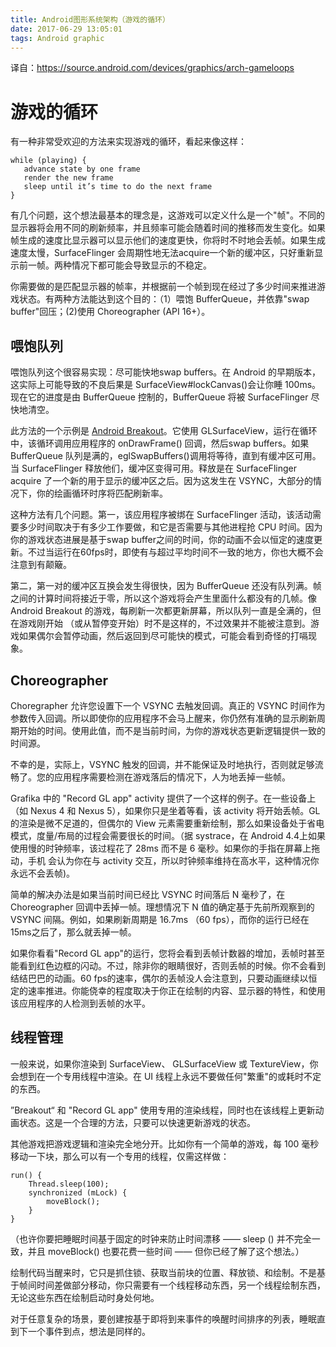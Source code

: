 ```yaml
---
title: Android图形系统架构（游戏的循环）
date: 2017-06-29 13:05:01
tags: Android graphic 
---
```


译自：https://source.android.com/devices/graphics/arch-gameloops
 
<!-- toc -->

# 游戏的循环

有一种非常受欢迎的方法来实现游戏的循环，看起来像这样：

    while (playing) {
       advance state by one frame
       render the new frame
       sleep until it’s time to do the next frame
    }
    
有几个问题，这个想法最基本的理念是，这游戏可以定义什么是一个"帧"。不同的显示器将会用不同的刷新频率，并且频率可能会随着时间的推移而发生变化。如果帧生成的速度比显示器可以显示他们的速度更快，你将时不时地会丢帧。如果生成速度太慢，SurfaceFlinger 会周期性地无法acquire一个新的缓冲区，只好重新显示前一帧。两种情况下都可能会导致显示的不稳定。

你需要做的是匹配显示器的帧率，并根据前一个帧到现在经过了多少时间来推进游戏状态。有两种方法能达到这个目的：（1）喂饱 BufferQueue，并依靠"swap buffer"回压；(2)使用 Choreographer (API 16+）。

## 喂饱队列

喂饱队列这个很容易实现：尽可能快地swap buffers。在 Android 的早期版本，这实际上可能导致的不良后果是 SurfaceView#lockCanvas()会让你睡 100ms。现在它的进度是由 BufferQueue 控制的，BufferQueue 将被 SurfaceFlinger 尽快地清空。

此方法的一个示例是 [Android Breakout](https://code.google.com/p/android-breakout/)。它使用 GLSurfaceView，运行在循环中，该循环调用应用程序的 onDrawFrame() 回调，然后swap buffers。如果 BufferQueue 队列是满的，eglSwapBuffers()调用将等待，直到有缓冲区可用。当 SurfaceFlinger 释放他们，缓冲区变得可用。释放是在 SurfaceFlinger acquire 了一个新的用于显示的缓冲区之后。因为这发生在 VSYNC，大部分的情况下，你的绘画循环时序将匹配刷新率。

这种方法有几个问题。第一，该应用程序被绑在 SurfaceFlinger 活动，该活动需要多少时间取决于有多少工作要做，和它是否需要与其他进程抢 CPU 时间。因为你的游戏状态进展是基于swap buffer之间的时间，你的动画不会以恒定的速度更新。不过当运行在60fps时，即使有与超过平均时间不一致的地方，你也大概不会注意到有颠簸。

第二，第一对的缓冲区互换会发生得很快，因为 BufferQueue 还没有队列满。帧之间的计算时间将接近于零，所以这个游戏将会产生里面什么都没有的几帧。像 Android Breakout 的游戏，每刷新一次都更新屏幕，所以队列一直是全满的，但在游戏刚开始 （或从暂停变开始）时不是这样的，不过效果并不能被注意到。游戏如果偶尔会暂停动画，然后返回到尽可能快的模式，可能会看到奇怪的打嗝现象。

## Choreographer

Choregrapher 允许您设置下一个 VSYNC 去触发回调。真正的 VSYNC 时间作为参数传入回调。所以即使你的应用程序不会马上醒来，你仍然有准确的显示刷新周期开始的时间。使用此值，而不是当前时间，为你的游戏状态更新逻辑提供一致的时间源。

不幸的是，实际上，VSYNC 触发的回调，并不能保证及时地执行，否则就足够流畅了。您的应用程序需要检测在游戏落后的情况下，人为地丢掉一些帧。

Grafika 中的 "Record GL app" activity 提供了一个这样的例子。在一些设备上（如 Nexus 4 和 Nexus 5），如果你只是坐着等看，该 activity 将开始丢帧。GL 的渲染是微不足道的，但偶尔的 View 元素需要重新绘制，那么如果设备处于省电模式，度量/布局的过程会需要很长的时间。（据 systrace，在 Android 4.4上如果使用慢的时钟频率，该过程花了 28ms 而不是 6 毫秒。如果你的手指在屏幕上拖动，手机 会认为你在与 activity 交互，所以时钟频率维持在高水平，这种情况你永远不会丢帧)。

简单的解决办法是如果当前时间已经比 VSYNC 时间落后 N 毫秒了，在 Choreographer 回调中丢掉一帧。理想情况下 N 值的确定基于先前所观察到的 VSYNC 间隔。例如，如果刷新周期是 16.7ms （60 fps），而你的运行已经在15ms之后了，那么就丢掉一帧。

如果你看看"Record GL app"的运行，您将会看到丢帧计数器的增加，丢帧时甚至能看到红色边框的闪动。不过，除非你的眼睛很好，否则丢帧的时候。你不会看到结结巴巴的动画。60 fps的速率，偶尔的丢帧没人会注意到，只要动画继续以恒定的速率推进。你能侥幸的程度取决于你正在绘制的内容、显示器的特性，和使用该应用程序的人检测到丢帧的水平。

## 线程管理

一般来说，如果你渲染到 SurfaceView、 GLSurfaceView 或 TextureView，你会想到在一个专用线程中渲染。在 UI 线程上永远不要做任何"繁重"的或耗时不定的东西。

”Breakout“ 和 "Record GL app" 使用专用的渲染线程，同时也在该线程上更新动画状态。这是一个合理的方法，只要可以快速更新游戏的状态。

其他游戏把游戏逻辑和渲染完全地分开。比如你有一个简单的游戏，每 100 毫秒移动一下块，那么可以有一个专用的线程，仅需这样做：

    run() {
        Thread.sleep(100);
        synchronized (mLock) {
            moveBlock();
        }
    }
    
（也许你要把睡眠时间基于固定的时钟来防止时间漂移 —— sleep () 并不完全一致，并且 moveBlock() 也要花费一些时间 —— 但你已经了解了这个想法。）

绘制代码当醒来时，它只是抓住锁、获取当前块的位置、释放锁、和绘制。不是基于帧间时间差做部分移动，你只需要有一个线程移动东西，另一个线程绘制东西，无论这些东西在绘制启动时身处何地。

对于任意复杂的场景，要创建按基于即将到来事件的唤醒时间排序的列表，睡眠直到下一个事件到点，想法是同样的。
